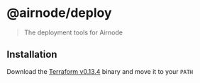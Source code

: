 # @airnode/deploy

> The deployment tools for Airnode

## Installation

Download the [Terraform v0.13.4](https://www.terraform.io/downloads.html) binary and move it to your `PATH`